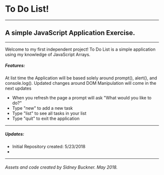 # To Do List!
---
## A simple JavaScript Application Exercise.

---

Welcome to my first independent project! To Do List is a simple application
using my knowledge of JavaScript Arrays.   

##### Features:

At list time the Application will be based
solely around prompt(), alert(), and console.log(). Updated changes around DOM Manipulation
will come in the next updates

+ When you refresh the page a prompt will ask "What would you like to do?"
+ Type "new" to add a new task
+ Type "list" to see all tasks in your list
+ Type "quit" to exit the application

---

##### Updates:

+ Initial Repository created: 5/23/2018
+
---
###### Assets and code created by Sidney Buckner. May 2018.

